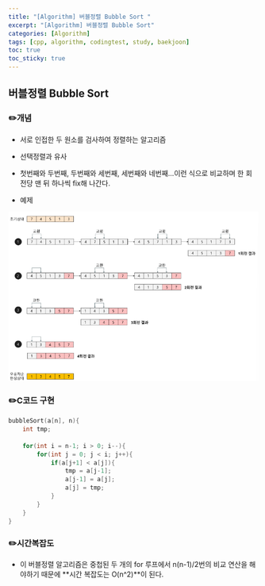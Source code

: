 ```yaml
---
title: "[Algorithm] 버블정렬 Bubble Sort "
excerpt: "[Algorithm] 버블정렬 Bubble Sort"
categories: [Algorithm]
tags: [cpp, algorithm, codingtest, study, baekjoon]
toc: true
toc_sticky: true
---
```


## 버블정렬 Bubble Sort

### ✏️개념

+ 서로 인접한 두 원소를 검사하여 정렬하는 알고리즘

+ 선택정렬과 유사

+ 첫번째와 두번째, 두번째와 세번째, 세번째와 네번째...이런 식으로 비교하며 한 회전당 맨 뒤 하나씩 fix해 나간다.

+ 예제  
  
![failtoBring](/assets/Image/cppStudy/bubble-sort.png)
  

### ✏️C코드 구현

```c
bubbleSort(a[n], n){
    int tmp;

    for(int i = n-1; i > 0; i--){
        for(int j = 0; j < i; j++){
            if(a[j+1] < a[j]){
                tmp = a[j-1];
                a[j-1] = a[j];
                a[j] = tmp;
            }
        }
    }
}
```  


### ✏️시간복잡도

+ 이 버블정렬 알고리즘은 중첩된 두 개의 for 루프에서 n(n-1)/2번의 비교 연산을 해야하기 때문에 **시간 복잡도는 O(n^2)**이 된다.